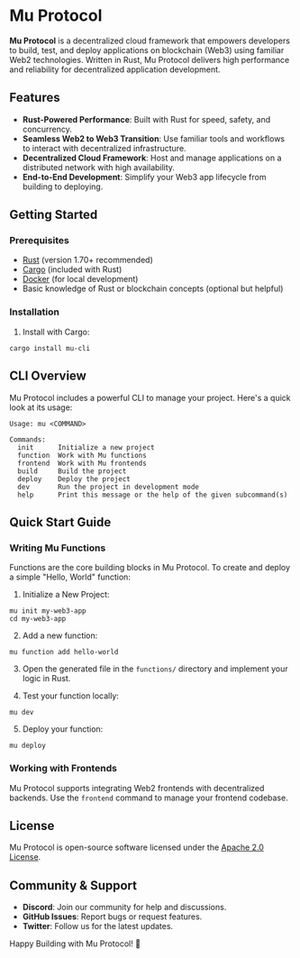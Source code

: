# Mu Protocol

**Mu Protocol** is a decentralized cloud framework that empowers developers to build, test, and deploy applications on blockchain (Web3) using familiar Web2 technologies. Written in Rust, Mu Protocol delivers high performance and reliability for decentralized application development.


## Features

- **Rust-Powered Performance**: Built with Rust for speed, safety, and concurrency.
- **Seamless Web2 to Web3 Transition**: Use familiar tools and workflows to interact with decentralized infrastructure.
- **Decentralized Cloud Framework**: Host and manage applications on a distributed network with high availability.
- **End-to-End Development**: Simplify your Web3 app lifecycle from building to deploying.


## Getting Started

### Prerequisites

- [Rust](https://www.rust-lang.org/) (version 1.70+ recommended)
- [Cargo](https://doc.rust-lang.org/cargo/) (included with Rust)
- [Docker](https://www.docker.com/) (for local development)
- Basic knowledge of Rust or blockchain concepts (optional but helpful)

### Installation

1. Install with Cargo:
```
cargo install mu-cli
```


## CLI Overview

Mu Protocol includes a powerful CLI to manage your project. Here's a quick look at its usage:

```
Usage: mu <COMMAND>

Commands:
  init      Initialize a new project
  function  Work with Mu functions
  frontend  Work with Mu frontends
  build     Build the project
  deploy    Deploy the project
  dev       Run the project in development mode
  help      Print this message or the help of the given subcommand(s)
```


## Quick Start Guide

### Writing Mu Functions

Functions are the core building blocks in Mu Protocol. To create and deploy a simple "Hello, World" function:

1. Initialize a New Project:
```
mu init my-web3-app
cd my-web3-app
```

2. Add a new function:
```
mu function add hello-world
```

3. Open the generated file in the `functions/` directory and implement your logic in Rust.

4. Test your function locally:
```
mu dev
```

5. Deploy your function:
```
mu deploy
```

### Working with Frontends

Mu Protocol supports integrating Web2 frontends with decentralized backends. Use the `frontend` command to manage your frontend codebase.

## License

Mu Protocol is open-source software licensed under the [Apache 2.0 License](./LICENSE).

## Community & Support

- **Discord**: Join our community for help and discussions.
- **GitHub Issues**: Report bugs or request features.
- **Twitter**: Follow us for the latest updates.

Happy Building with Mu Protocol! 🚀
